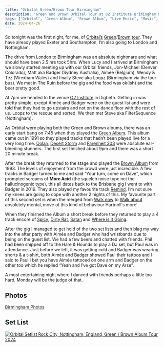 ```yaml
---
title: "Orbital Green/Brown Tour Birmingham"
description: "Green and Brown Orbital Tour at O2 Institute Brimingham Friday 26 April 2024"
tags: ["Orbital", "Green Album", "Brown Album", "Live Music", "Music", "Gigs", "Birmingham", "O2 Institute", "Digbeth"]
date: 2024-04-26
---
```


So tonight was the first night, for me, of [Orbital’s](https://orbitalofficial.com/) [Green](https://album.link/gb/i/1313447481)/[Brown](https://album.link/gb/i/1320062319) [tour](https://orbitalofficial.com/2023/10/13/the-green-album-live-2024/). They have already played Exeter and Southampton, I’m also going to London and Nottingham.

The drive from London to Birmingham was an absolute nightmare and what should have been 2.5 hrs took 5hrs. When Lucy and I arrived at Birmingham we slowly started meeting up with our Orbital friends, Jon-Michael (Denver Colorado), Matt aka Badger (Sydney Australia), Aimée (Belgium), Wendy & Tez (Wrexham Wales) and finally Steve aka Loopz (Birmingham via the tour bus). We met in The Ruin before the gig and the food was ok(ish) and the beer pretty good.

At 7pm we headed to the venue [O2 Institute](https://en.wikipedia.org/wiki/Digbeth_Institute) in Digbeth. Getting in was pretty simple, except Aimée and Badger were on the guest list and were told that they had to go upstairs and not on the dance floor with the rest of us. Loopz to the rescue and sorted. We then met Steve aka FilterSequence (Nottingham).

As Orbital were playing both the Green and Brown albums, there was an early start bang on 7:45 when they played the [Green Album](<https://en.wikipedia.org/wiki/Orbital_(1991_album)>). This album came out in 1991 so they played tracks that hadn’t been played live for a very long time. <a href="https://song.link/gb/i/1738520910">Oolaa</a>, <a href="https://song.link/gb/i/1738520924">Desert Storm</a> and <a href="https://song.link/gb/i/1738521222">Farenheit 303</a> were absolute ear-bleeding stunners. The first set finished about 9pm and there was a short 20 minute break.

After the break they returned to the stage and played the [Brown Album](<https://en.wikipedia.org/wiki/Orbital_(1993_album)>) from 1993. The levels of enjoyment from the crowd were just incredible. A few tracks in Badger turned to me and said “Your turn, come on Dave”, which prompted screams of **More Acid** (the squelch noise type not the hallucinogenic type), this all dates back to the Brisbane gig I went to with Badger in 2019. They also played my favourite track <a href="https://song.link/gb/i/1320062963">Remind</a>, I’m not sure my knees are going to cope with another 2 nights of this. My favourite part of this second set is when the merged from <a href="https://song.link/gb/i/1320062964">Walk now</a> to <a href="https://song.link/gb/i/1313866070">Walk about</a> absolutely mental, move of this kind of behaviour Hartnoll's more!

When they finished the Album a short break before they returned to play a 4 track encore of <a href="https://www.youtube.com/watch?v=alL0cj190NY">Spicy</a>, <a href="https://song.link/gb/i/1648750696">Dirty Rat</a>, <a href="https://song.link/gb/i/1738522504">Satan</a> and <a href="https://song.link/gb/i/1619288997">Where is it Going</a>.

After the gig I managed to get hold of the two set lists and then blag my way into the after party with Aimée and Badger who had wristbands due to being on the guest list. We had a few beers and chatted with friends. Phil had been shipped off to the Hare & Hounds to play a DJ set, but Paul was in attendance. Just before we left, it was getting cold and Badger was wearing shorts & a t-shirt, both Aimée and Badger showed Paul their tattoos and I said to Paul I bet you have Aimée tattooed on one arm and Badger on the other too which he replied “Yeah and I’ve got Dave on my Arse”.

A most entertaining night where I danced with friends perhaps a little too hard, Monday will be the judge of that.

## Photos

[Birmingham Photos](https://www.flickr.com/gp/dletorey/qY6nSP1zb5)

## Set List

<a href="https://www.setlist.fm/setlist/orbital/2024/rock-city-nottingham-england-73abd6d1.html" title="Orbital Setlist Rock City, Nottingham, England, Green / Brown Album Tour 2024"><img src="https://www.setlist.fm/widgets/setlist-image-v1?id=73abd6d1" alt="Orbital Setlist Rock City, Nottingham, England, Green / Brown Album Tour 2024" /></a>